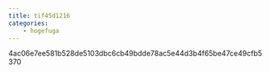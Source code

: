```yaml
---
title: tif45d1216
categories:
    - hogefuga
---
```

4ac06e7ee581b528de5103dbc6cb49bdde78ac5e44d3b4f65be47ce49cfb5370